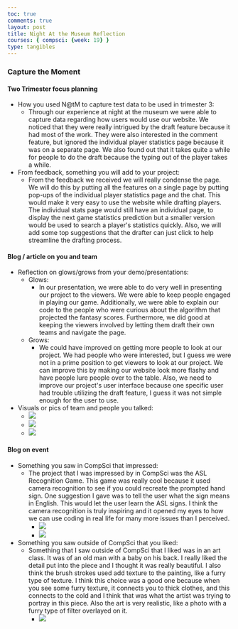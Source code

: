 ```yaml
---
toc: true
comments: true
layout: post
title: Night At the Museum Reflection
courses: { compsci: {week: 19} }
type: tangibles
---
```


### Capture the Moment

#### Two Trimester focus planning
- How you used N@tM to capture test data to be used in trimester 3:
   - Through our experience at night at the museum we were able to capture data regarding how users would use our website. We noticed that they were really intrigued by the draft feature because it had most of the work. They were also interested in the comment feature, but ignored the individual player statistics page because it was on a separate page. We also found out that it takes quite a while for people to do the draft because the typing out of the player takes a while.
- From feedback, something you will add to your project:
   - From the feedback we received we will really condense the page. We will do this by putting all the features on a single page by putting pop-ups of the individual player statistics page and the chat. This would make it very easy to use the website while drafting players. The individual stats page would still have an individual page, to display the next game statistics prediction but a smaller version would be used to search a player's statistics quickly. Also, we will add some top suggestions that the drafter can just click to help streamline the drafting process.

#### Blog / article on you and team
- Reflection on glows/grows from your demo/presentations:
   - Glows:
      - In our presentation, we were able to do very well in presenting our project to the viewers. We were able to keep people engaged in playing our game. Additionally, we were able to explain our code to the people who were curious about the algorithm that projected the fantasy scores. Furthermore, we did good at keeping the viewers involved by letting them draft their own teams and navigate the page.
   - Grows:
      - We could have improved on getting more people to look at our project. We had people who were interested, but I guess we were not in a prime position to get viewers to look at our project. We can improve this by making our website look more flashy and have people lure people over to the table. Also, we need to improve our project's user interface because one specific user had trouble utilizing the draft feature, I guess it was not simple enough for the user to use.
- Visuals or pics of team and people you talked: 
   - ![](https://cdn.discordapp.com/attachments/1195050889728241735/1207889994417709066/IMG_3141.jpg?ex=65e14a38&is=65ced538&hm=ccc9071ba0c30984c260e4b287b0f767711f48873a44a92f31f6de676b36bb4b&)
   - ![](https://cdn.discordapp.com/attachments/1195050889728241735/1207942798188355624/IMG_5559.jpg?ex=65e17b65&is=65cf0665&hm=fe8e9a1324d9dd95406a01b8b22fb7464f123e512e04aa2254da0a924567199b&)
   - ![](https://cdn.discordapp.com/attachments/1195050889728241735/1207942773232115732/IMG_5563.jpg?ex=65e17b5f&is=65cf065f&hm=8395c55b5ef1e688675d04046a40679b845f7f64cd4c46522bfcb7285730ad65&)

#### Blog on event
- Something you saw in CompSci that impressed:
   - The project that I was impressed by in CompSci was the ASL Recognition Game. This game was really cool because it used camera recognition to see if you could recreate the prompted hand sign. One suggestion I gave was to tell the user what the sign means in English. This would let the user learn the ASL signs. I think the camera recognition is truly inspiring and it opened my eyes to how we can use coding in real life for many more issues than I perceived.
      - ![](https://cdn.discordapp.com/attachments/1195050889728241735/1207889991989071872/IMG_3144.jpg?ex=65e14a37&is=65ced537&hm=fb7bf7d3f9ffeb4e924b888cc049aa1c3479c845187498caaf53e1aaeeaafd17&)
      - ![](https://cdn.discordapp.com/attachments/1195050889728241735/1207889991129104495/IMG_3143.jpg?ex=65e14a37&is=65ced537&hm=490b11a90c1100525bf2f83f9284b793d0341f9bb146a04ef78310060a2f5c8b&)
- Something you saw outside of CompSci that you liked:
   - Something that I saw outside of CompSci that I liked was in an art class. It was of an old man with a baby on his back. I really liked the detail put into the piece and I thought it was really beautiful. I also think the brush strokes used add texture to the painting, like a furry type of texture. I think this choice was a good one because when you see some furry texture, it connects you to thick clothes, and this connects to the cold and I think that was what the artist was trying to portray in this piece. Also the art is very realistic, like a photo with a furry type of filter overlayed on it.
      - ![](https://cdn.discordapp.com/attachments/1195050889728241735/1207889778025177219/IMG_6230.jpg?ex=65e14a04&is=65ced504&hm=547a73eb72034d955cfd81e7b846afee85acd97586d8bfe1a3dd2e2a92bb8027&)